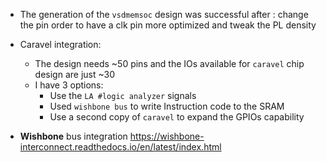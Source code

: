 + The generation of the `vsdmemsoc` design was successful after : change the pin order to have a clk pin more optimized and tweak the PL density 
+ Caravel integration: 
  + The design needs ~50 pins and the IOs available for `caravel` chip design are just ~30 
  + I have 3 options:
      + Use the `LA #logic analyzer` signals
      + Used `wishbone bus` to write Instruction code to the SRAM
      + Use a second copy of `caravel` to expand the GPIOs capability

+ **Wishbone** bus integration
https://wishbone-interconnect.readthedocs.io/en/latest/index.html
